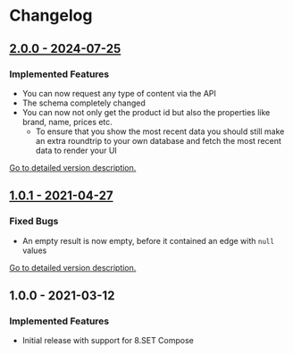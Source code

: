 # Changelog

## [2.0.0 - 2024-07-25](2.0.0.md)

### Implemented Features

* You can now request any type of content via the API
* The schema completely changed
* You can now not only get the product id but also the properties like brand, name, prices etc.
  * To ensure that you show the most recent data you should still make an extra roundtrip to your own database and fetch the most recent data to render your UI

[Go to detailed version description.](2.0.0.md)

## [1.0.1 - 2021-04-27](1.0.1.md)

### Fixed Bugs

* An empty result is now empty, before it contained an edge with `null` values

[Go to detailed version description.](1.0.1.md)

## 1.0.0 - 2021-03-12

### Implemented Features

* Initial release with support for 8.SET Compose

